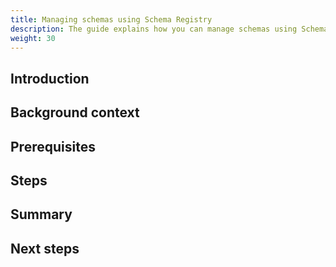 ```yaml
---
title: Managing schemas using Schema Registry
description: The guide explains how you can manage schemas using Schema Registry.
weight: 30
---
```


## Introduction

## Background context

## Prerequisites

## Steps

## Summary

## Next steps
